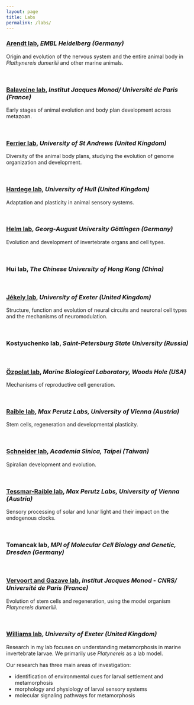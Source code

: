 ```yaml
---
layout: page
title: Labs
permalink: /labs/
---
```



### [Arendt lab](https://www.embl.de/research/units/dev_biology/arendt/), *EMBL Heidelberg (Germany)*
Origin and evolution of the nervous system and the entire animal body in *Plathynereis dumerilii* and other marine animals.

<br>

### [Balavoine lab](https://www.ijm.fr/en/103/research-groups/metazoaires.html), *Institut Jacques Monod/ Université de Paris (France)*
Early stages of animal evolution and body plan development across metazoan. 

<br>

### [Ferrier lab](https://risweb.st-andrews.ac.uk/portal/en/persons/david-ellard-keith-ferrier(9d113045-bca1-49ef-8315-05b2d8425d14).html), *University of St Andrews (United Kingdom)*
Diversity of the animal body plans, studying the evolution of genome organization and development.

<br>

### [Hardege lab](https://www.hull.ac.uk/staff-directory/jorg-hardege), *University of Hull (United Kingdom)*
Adaptation and plasticity in animal sensory systems.

<br>

### [Helm lab](https://www.uni-goettingen.de/de/dr.+conrad+helm/577461.html), *Georg-August University Göttingen (Germany)*
Evolution and development of invertebrate organs and cell types.


<br>

### Hui lab, *The Chinese University of Hong Kong (China)*

<br>

### [Jékely lab](https://www.exeter.ac.uk/livingsystems/team/profile/index.php?web_id=Gaspar_Jekely), *University of Exeter (United Kingdom)*
Structure, function and evolution of neural circuits and neuronal cell types and the mechanisms of neuromodulation. 

<br>

### Kostyuchenko lab, *Saint-Petersburg State University (Russia)*

<br>

### [Özpolat lab](https://www.mbl.edu/bell/current-faculty/duygu-ozpolat/), *Marine Biological Laboratory, Woods Hole (USA)*
Mechanisms of reproductive cell generation.

<br>

### [Raible lab](https://www.maxperutzlabs.ac.at/research/research-groups/raible), *Max Perutz Labs, University of Vienna (Austria)*
Stem cells, regeneration and developmental plasticity.

<br>

### [Schneider lab](http://140.109.49.7/lab.php?id=48), *Academia Sinica, Taipei (Taiwan)*
Spiralian development and evolution.

<br>

### [Tessmar-Raible lab](https://www.maxperutzlabs.ac.at/research/research-groups/tessmar), *Max Perutz Labs, University of Vienna (Austria)*
Sensory processing of solar and lunar light and their impact on the endogenous clocks.

<br>

### Tomancak lab, *MPI of Molecular Cell Biology and Genetic, Dresden (Germany)*

<br>

### [Vervoort and Gazave lab](https://www.ijm.fr/en/895/research-groups/stem-cells-development-and-evolution.htm), *Institut Jacques Monod - CNRS/ Université de Paris (France)*
Evolution of stem cells and regeneration, using the model organism *Platynereis dumerilii*.

<br>

### [Williams lab](https://biosciences.exeter.ac.uk/staff/profile/index.php?web_id=Elizabeth_Williams), *University of Exeter (United Kingdom)*
Research in my lab focuses on understanding metamorphosis in marine invertebrate larvae. We primarily use *Platynereis* as a lab model. 


Our research has three main areas of investigation: 

- identification of environmental cues for larval settlement and metamorphosis 
- morphology and physiology of larval sensory systems  
- molecular signaling pathways for metamorphosis 


